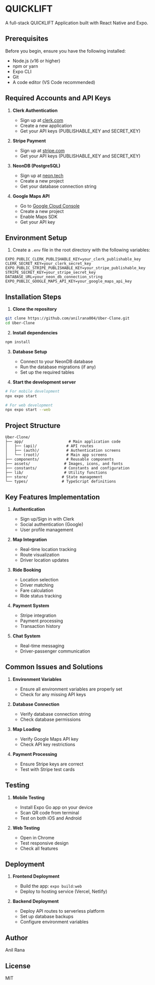 # QUICKLIFT

A full-stack QUICKLIFT Application built with React Native and Expo.

## Prerequisites

Before you begin, ensure you have the following installed:
- Node.js (v16 or higher)
- npm or yarn
- Expo CLI
- Git
- A code editor (VS Code recommended)

## Required Accounts and API Keys

1. **Clerk Authentication**
   - Sign up at [clerk.com](https://clerk.com)
   - Create a new application
   - Get your API keys (PUBLISHABLE_KEY and SECRET_KEY)

2. **Stripe Payment**
   - Sign up at [stripe.com](https://stripe.com)
   - Get your API keys (PUBLISHABLE_KEY and SECRET_KEY)

3. **NeonDB (PostgreSQL)**
   - Sign up at [neon.tech](https://neon.tech)
   - Create a new project
   - Get your database connection string

4. **Google Maps API**
   - Go to [Google Cloud Console](https://console.cloud.google.com)
   - Create a new project
   - Enable Maps SDK
   - Get your API key

## Environment Setup

1. Create a `.env` file in the root directory with the following variables:
```env
EXPO_PUBLIC_CLERK_PUBLISHABLE_KEY=your_clerk_publishable_key
CLERK_SECRET_KEY=your_clerk_secret_key
EXPO_PUBLIC_STRIPE_PUBLISHABLE_KEY=your_stripe_publishable_key
STRIPE_SECRET_KEY=your_stripe_secret_key
DATABASE_URL=your_neon_db_connection_string
EXPO_PUBLIC_GOOGLE_MAPS_API_KEY=your_google_maps_api_key
```

## Installation Steps

1. **Clone the repository**
```bash
git clone https://github.com/anilrana004/Uber-Clone.git
cd Uber-Clone
```

2. **Install dependencies**
```bash
npm install
```

3. **Database Setup**
   - Connect to your NeonDB database
   - Run the database migrations (if any)
   - Set up the required tables

4. **Start the development server**
```bash
# For mobile development
npx expo start

# For web development
npx expo start --web
```

## Project Structure

```
Uber-Clone/
├── app/                    # Main application code
│   ├── (api)/             # API routes
│   ├── (auth)/            # Authentication screens
│   └── (root)/            # Main app screens
├── components/            # Reusable components
├── assets/               # Images, icons, and fonts
├── constants/            # Constants and configuration
├── lib/                  # Utility functions
├── store/               # State management
└── types/               # TypeScript definitions
```

## Key Features Implementation

1. **Authentication**
   - Sign up/Sign in with Clerk
   - Social authentication (Google)
   - User profile management

2. **Map Integration**
   - Real-time location tracking
   - Route visualization
   - Driver location updates

3. **Ride Booking**
   - Location selection
   - Driver matching
   - Fare calculation
   - Ride status tracking

4. **Payment System**
   - Stripe integration
   - Payment processing
   - Transaction history

5. **Chat System**
   - Real-time messaging
   - Driver-passenger communication

## Common Issues and Solutions

1. **Environment Variables**
   - Ensure all environment variables are properly set
   - Check for any missing API keys

2. **Database Connection**
   - Verify database connection string
   - Check database permissions

3. **Map Loading**
   - Verify Google Maps API key
   - Check API key restrictions

4. **Payment Processing**
   - Ensure Stripe keys are correct
   - Test with Stripe test cards

## Testing

1. **Mobile Testing**
   - Install Expo Go app on your device
   - Scan QR code from terminal
   - Test on both iOS and Android

2. **Web Testing**
   - Open in Chrome
   - Test responsive design
   - Check all features

## Deployment

1. **Frontend Deployment**
   - Build the app: `expo build:web`
   - Deploy to hosting service (Vercel, Netlify)

2. **Backend Deployment**
   - Deploy API routes to serverless platform
   - Set up database backups
   - Configure environment variables

## Author

Anil Rana

## License

MIT 
